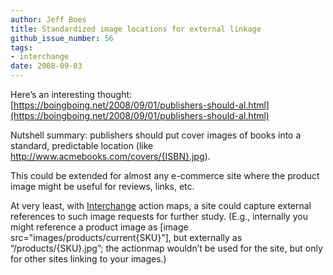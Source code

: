 ```yaml
---
author: Jeff Boes
title: Standardized image locations for external linkage
github_issue_number: 56
tags:
- interchange
date: 2008-09-03
---
```


Here’s an interesting thought:
[https://boingboing.net/2008/09/01/publishers-should-al.html](https://boingboing.net/2008/09/01/publishers-should-al.html)

Nutshell summary: publishers should put cover images of books into a standard, predictable location (like http://www.acmebooks.com/covers/{ISBN}.jpg).

This could be extended for almost any e-commerce site where the product image might be useful for reviews, links, etc.

At very least, with [Interchange](http://www.icdevgroup.org/i/dev) action maps, a site could capture external references to such image requests for further study. (E.g., internally you might reference a product image as [image src="images/products/current{SKU}"], but externally as “/products/{SKU}.jpg”; the actionmap wouldn’t be used for the site, but only for other sites linking to your images.)
